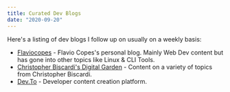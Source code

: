 ```yaml
---
title: Curated Dev Blogs
date: "2020-09-20"
---
```


Here's a listing of dev blogs I follow up on usually on a weekly basis:

- [Flaviocopes](https://flaviocopes.com/) - Flavio Copes's personal blog. Mainly Web Dev content but has gone into other topics like Linux & CLI Tools.
- [Christopher Biscardi's Digital Garden](https://www.christopherbiscardi.com/garden) - Content on a variety of topics from Christopher Biscardi.
- [Dev.To](https://dev.to/) - Developer content creation platform.
